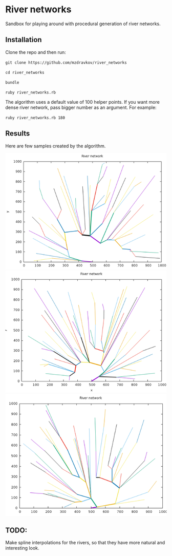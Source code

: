 # River networks
Sandbox for playing around with procedural generation of river networks.

## Installation

Clone the repo and then run:

``git clone https://github.com/mzdravkov/river_networks``

``cd river_networks``

``bundle``

``ruby river_networks.rb``

The algorithm uses a default value of 100 helper points. If you want more dense river network, pass bigger number as an argument. For example:

``ruby river_networks.rb 180``

## Results
Here are few samples created by the algorithm.

![](misc/1.png)
![](misc/2.png)
![](misc/3.png)

## TODO:
Make spline interpolations for the rivers, so that they have more natural and interesting look.
